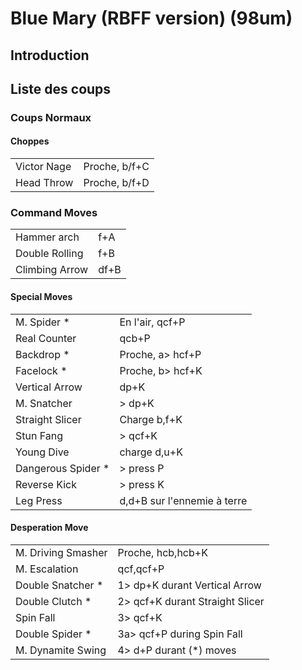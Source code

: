 # Blue Mary (RBFF version) (98um)

## Introduction

## Liste des coups

### Coups Normaux

#### Choppes

|             |               |
|-------------|---------------|
| Victor Nage | Proche, b/f+C |
| Head Throw  | Proche, b/f+D |

### Command Moves

|                |      |
|----------------|------|
| Hammer arch    | f+A  |
| Double Rolling | f+B  |
| Climbing Arrow | df+B |

#### Special Moves

|                     |                             |
|---------------------|-----------------------------|
| M. Spider \*        | En l'air, qcf+P             |
| Real Counter        | qcb+P                       |
| Backdrop \*         | Proche, a\> hcf+P           |
| Facelock \*         | Proche, b\> hcf+K           |
| Vertical Arrow      | dp+K                        |
| M. Snatcher         | \> dp+K                     |
| Straight Slicer     | Charge b,f+K                |
| Stun Fang           | \> qcf+K                    |
| Young Dive          | charge d,u+K                |
| Dangerous Spider \* | \> press P                  |
| Reverse Kick        | \> press K                  |
| Leg Press           | d,d+B sur l'ennemie à terre |

#### Desperation Move

|                    |                                  |
|--------------------|----------------------------------|
| M. Driving Smasher | Proche, hcb,hcb+K                |
| M. Escalation      | qcf,qcf+P                        |
| Double Snatcher \* | 1\> dp+K durant Vertical Arrow   |
| Double Clutch \*   | 2\> qcf+K durant Straight Slicer |
| Spin Fall          | 3\> qcf+K                        |
| Double Spider \*   | 3a\> qcf+P during Spin Fall      |
| M. Dynamite Swing  | 4\> d+P durant (\*) moves        |
